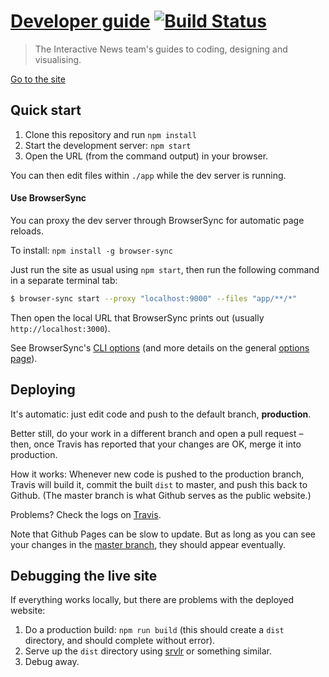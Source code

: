# [Developer guide](https://ft-interactive.github.io) [![Build Status][travis-image]][travis-url]

> The Interactive News team's guides to coding, designing and visualising.

[Go to the site](https://ft-interactive.github.io)


## Quick start

1. Clone this repository and run `npm install`
2. Start the development server: `npm start`
3. Open the URL (from the command output) in your browser.

You can then edit files within `./app` while the dev server is running.

#### Use BrowserSync

You can proxy the dev server through BrowserSync for automatic page reloads.

To install: `npm install -g browser-sync`

Just run the site as usual using `npm start`, then run the following command in a separate terminal tab:

```sh
$ browser-sync start --proxy "localhost:9000" --files "app/**/*"
```

Then open the local URL that BrowserSync prints out (usually `http://localhost:3000`).

See BrowserSync's [CLI options](http://www.browsersync.io/docs/command-line/#command-line-options) (and more details on the general [options page](http://www.browsersync.io/docs/options/)).


## Deploying

It's automatic: just edit code and push to the default branch, **production**.

Better still, do your work in a different branch and open a pull request – then, once Travis has reported that your changes are OK, merge it into production.

How it works: Whenever new code is pushed to the production branch, Travis will build it, commit the built `dist` to master, and push this back to Github. (The master branch is what Github serves as the public website.)

Problems? Check the logs on [Travis](https://travis-ci.org/ft-interactive/ft-interactive.github.io).

Note that Github Pages can be slow to update. But as long as you can see your changes in the [master branch](https://github.com/ft-interactive/ft-interactive.github.io/tree/master), they should appear eventually.


## Debugging the live site

If everything works locally, but there are problems with the deployed website:

1. Do a production build: `npm run build` (this should create a `dist` directory, and should complete without error).
2. Serve up the `dist` directory using [srvlr](https://github.com/kavanagh/srvlr) or something similar.
3. Debug away.


[travis-url]: https://travis-ci.org/ft-interactive/ft-interactive.github.io
[travis-image]: https://travis-ci.org/ft-interactive/ft-interactive.github.io.svg
